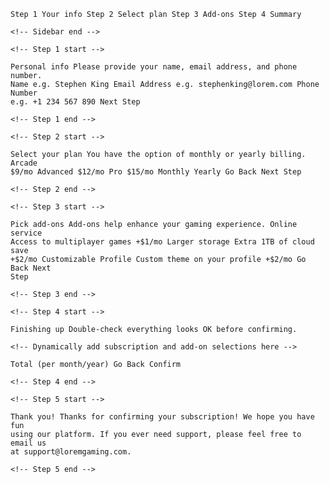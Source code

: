 <!-- Sidebar start -->

    Step 1 Your info Step 2 Select plan Step 3 Add-ons Step 4 Summary

    <!-- Sidebar end -->

    <!-- Step 1 start -->

    Personal info Please provide your name, email address, and phone number.
    Name e.g. Stephen King Email Address e.g. stephenking@lorem.com Phone Number
    e.g. +1 234 567 890 Next Step

    <!-- Step 1 end -->

    <!-- Step 2 start -->

    Select your plan You have the option of monthly or yearly billing. Arcade
    $9/mo Advanced $12/mo Pro $15/mo Monthly Yearly Go Back Next Step

    <!-- Step 2 end -->

    <!-- Step 3 start -->

    Pick add-ons Add-ons help enhance your gaming experience. Online service
    Access to multiplayer games +$1/mo Larger storage Extra 1TB of cloud save
    +$2/mo Customizable Profile Custom theme on your profile +$2/mo Go Back Next
    Step

    <!-- Step 3 end -->

    <!-- Step 4 start -->

    Finishing up Double-check everything looks OK before confirming.

    <!-- Dynamically add subscription and add-on selections here -->

    Total (per month/year) Go Back Confirm

    <!-- Step 4 end -->

    <!-- Step 5 start -->

    Thank you! Thanks for confirming your subscription! We hope you have fun
    using our platform. If you ever need support, please feel free to email us
    at support@loremgaming.com.

    <!-- Step 5 end -->
